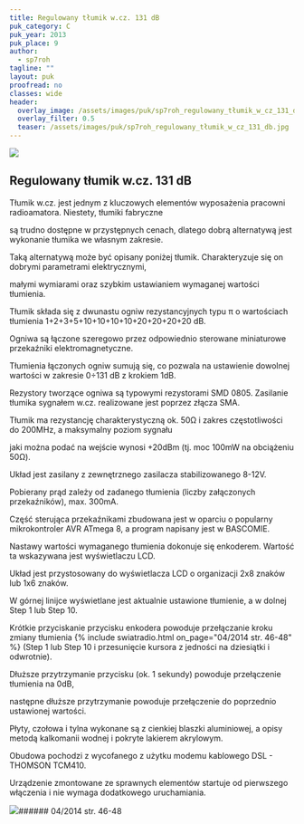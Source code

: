 ```yaml
---
title: Regulowany tłumik w.cz. 131 dB
puk_category: C
puk_year: 2013
puk_place: 9
author: 
  - sp7roh
tagline: ""
layout: puk
proofread: no
classes: wide
header:
  overlay_image: /assets/images/puk/sp7roh_regulowany_tłumik_w_cz_131_db.jpg
  overlay_filter: 0.5
  teaser: /assets/images/puk/sp7roh_regulowany_tłumik_w_cz_131_db.jpg
---
```






 



![](assets/data/img/projects/2013-9-0.jpg) 



Regulowany tłumik w.cz. 131 dB
------------------------------





 Tłumik w.cz. jest jednym z kluczowych elementów wyposażenia pracowni radioamatora. Niestety, tłumiki fabryczne

 są trudno dostępne w przystępnych cenach, dlatego dobrą alternatywą jest wykonanie tłumika we własnym zakresie.

 Taką alternatywą może być opisany poniżej tłumik. Charakteryzuje się on dobrymi parametrami elektrycznymi,

 małymi wymiarami oraz szybkim ustawianiem wymaganej wartości tłumienia.

 




 Tłumik składa się z dwunastu ogniw rezystancyjnych typu π o wartościach tłumienia 1+2+3+5+10+10+10+10+20+20+20+20 dB.

 Ogniwa są łączone szeregowo przez odpowiednio sterowane miniaturowe przekaźniki elektromagnetyczne.

 Tłumienia łączonych ogniw sumują się, co pozwala na ustawienie dowolnej wartości w zakresie 0÷131 dB z krokiem 1dB.

 Rezystory tworzące ogniwa są typowymi rezystorami SMD 0805. Zasilanie tłumika sygnałem w.cz. realizowane jest poprzez złącza SMA.






 Tłumik ma rezystancję charakterystyczną ok. 50Ω i zakres częstotliwości do 200MHz, a maksymalny poziom sygnału

 jaki można podać na wejście wynosi +20dBm (tj. moc 100mW na obciążeniu 50Ω).






 Układ jest zasilany z zewnętrznego zasilacza stabilizowanego 8-12V.

 Pobierany prąd zależy od zadanego tłumienia (liczby załączonych przekaźników), max. 300mA.






 Część sterująca przekaźnikami zbudowana jest w oparciu o popularny mikrokontroler AVR ATmega 8, a program napisany jest w BASCOMIE.






 Nastawy wartości wymaganego tłumienia dokonuje się enkoderem. Wartość ta wskazywana jest wyświetlaczu LCD.

 Układ jest przystosowany do wyświetlacza LCD o organizacji 2x8 znaków lub 1x6 znaków.

 W górnej linijce wyświetlane jest aktualnie ustawione tłumienie, a w dolnej Step 1 lub Step 10.

 Krótkie przyciskanie przycisku enkodera powoduje przełączanie kroku zmiany tłumienia
{% include swiatradio.html on_page="04/2014 str. 46-48" %}
 (Step 1 lub Step 10 i przesunięcie kursora z jedności na dziesiątki i odwrotnie).

 Dłuższe przytrzymanie przycisku (ok. 1 sekundy) powoduje przełączenie tłumienia na 0dB,

 następne dłuższe przytrzymanie powoduje przełączenie do poprzednio ustawionej wartości.






 Płyty, czołowa i tylna wykonane są z cienkiej blaszki aluminiowej, a opisy metodą kalkomanii wodnej i pokryte lakierem akrylowym.

 Obudowa pochodzi z wycofanego z użytku modemu kablowego DSL - THOMSON TCM410.






 Urządzenie zmontowane ze sprawnych elementów startuje od pierwszego włączenia i nie wymaga dodatkowego uruchamiania.







![](assets/img/logo/sr_logo_s.jpg)###### 04/2014 str. 46-48

 





 


